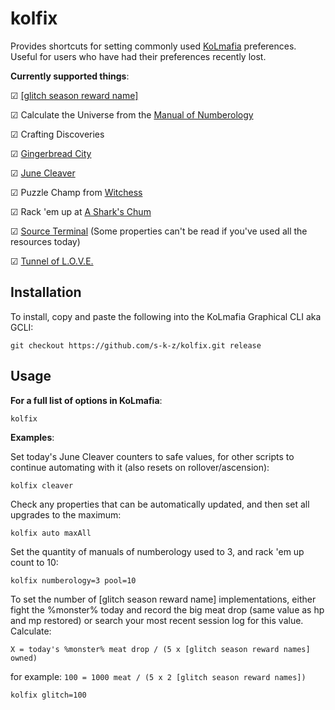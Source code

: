 # kolfix

Provides shortcuts for setting commonly used [KoLmafia](https://github.com/kolmafia/kolmafia/) preferences. Useful for users who have had their preferences recently lost.

__Currently supported things__:

&#x2611; [\[glitch season reward name\]](https://kol.coldfront.net/thekolwiki/index.php/Glitch_season_reward_name)

&#x2611; Calculate the Universe from the [Manual of Numberology](https://kol.coldfront.net/thekolwiki/index.php/Manual_of_Numberology)

&#x2611; Crafting Discoveries

&#x2611; [Gingerbread City](https://kol.coldfront.net/thekolwiki/index.php/Civic_Planning_Office)

&#x2611; [June Cleaver](https://kol.coldfront.net/thekolwiki/index.php/June_cleaver)

&#x2611; Puzzle Champ from [Witchess](https://kol.coldfront.net/thekolwiki/index.php/Your_Witchess_Set)

&#x2611; Rack 'em up at [A Shark's Chum](https://kol.coldfront.net/thekolwiki/index.php/A_Shark's_Chum)

&#x2611; [Source Terminal](https://kol.coldfront.net/thekolwiki/index.php/Source_Terminal) (Some properties can't be read if you've used all the resources today)

&#x2611; [Tunnel of L.O.V.E.](https://kol.coldfront.net/thekolwiki/index.php/The_Tunnel_of_L.O.V.E.)

## Installation

To install, copy and paste the following into the KoLmafia Graphical CLI aka GCLI:

```
git checkout https://github.com/s-k-z/kolfix.git release
```

## Usage

__For a full list of options in KoLmafia__:
```
kolfix
```

__Examples__:

Set today's June Cleaver counters to safe values, for other scripts to continue automating with it (also resets on rollover/ascension):
```
kolfix cleaver
```

Check any properties that can be automatically updated, and then set all upgrades to the maximum:
```
kolfix auto maxAll
```

Set the quantity of manuals of numberology used to 3, and rack 'em up count to 10:
```
kolfix numberology=3 pool=10
```

To set the number of [glitch season reward name] implementations, either fight the %monster% today and record the big meat drop (same value as hp and mp restored) or search your most recent session log for this value. Calculate: 

`X = today's %monster% meat drop / (5 x [glitch season reward names] owned)`

for example: `100 = 1000 meat / (5 x 2 [glitch season reward names])`
```
kolfix glitch=100
```